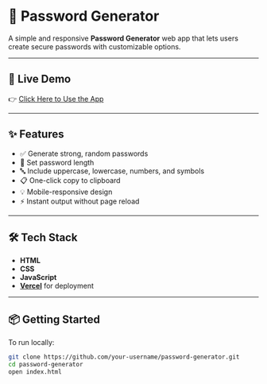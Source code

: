 # 🔐 Password Generator

A simple and responsive **Password Generator** web app that lets users create secure passwords with customizable options.

---

## 🚀 Live Demo

👉 [Click Here to Use the App](https://password-genrator-five-gilt.vercel.app/)

---

## ✨ Features

- ✅ Generate strong, random passwords
- 🔢 Set password length
- 🔤 Include uppercase, lowercase, numbers, and symbols
- 📋 One-click copy to clipboard
- 💡 Mobile-responsive design
- ⚡ Instant output without page reload

---

## 🛠️ Tech Stack

- **HTML**
- **CSS**
- **JavaScript**
- **[Vercel](https://vercel.com/)** for deployment

---

## 📦 Getting Started

To run locally:

```bash
git clone https://github.com/your-username/password-generator.git
cd password-generator
open index.html
